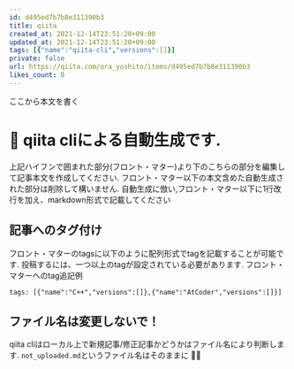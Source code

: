 ```yaml
---
id: d495ed7b7b8e311390b3
title: qiita
created_at: 2021-12-14T23:51:20+09:00
updated_at: 2021-12-14T23:51:20+09:00
tags: [{"name":"qiita-cli","versions":[]}]
private: false
url: https://qiita.com/ora_yoshito/items/d495ed7b7b8e311390b3
likes_count: 0
--- 
```

      
ここから本文を書く
# 🐥 qiita cliによる自動生成です.

上記ハイフンで囲まれた部分(フロント・マター)より下のこちらの部分を編集して記事本文を作成してください.
フロント・マター以下の本文含めた自動生成された部分は削除して構いません. 
自動生成に倣い,フロント・マター以下に1行改行を加え、markdown形式で記載してください

## 記事へのタグ付け

フロント・マターのtagsに以下のように配列形式でtagを記載することが可能です.
投稿するには、一つ以上のtagが設定されている必要があります.
フロント・マターへのtag追記例
```
tags: [{"name":"C++","versions":[]},{"name":"AtCoder","versions":[]}]
```

## ファイル名は変更しないで！

qiita cliはローカル上で新規記事/修正記事かどうかはファイル名により判断します.
`not_uploaded.md`というファイル名はそのままに 🙇‍♂️
